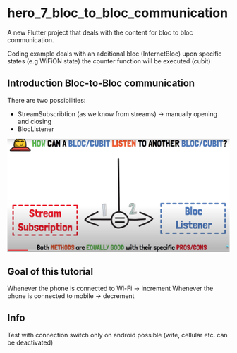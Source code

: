 # hero_7_bloc_to_bloc_communication

A new Flutter project that deals with the content for bloc to bloc communication.

Coding example deals with an additional bloc (InternetBloc) upon specific states (e.g WiFiON state) the counter function will be executed (cubit)

## Introduction Bloc-to-Bloc communication

There are two possibilities: 
- StreamSubscribtion (as we know from streams) -> manually opening and closing
- BlocListener

![](2022-12-29-22-11-21.png)

## Goal of this tutorial 

Whenever the phone is connected to Wi-Fi -> increment 
Whenever the phone is connected to mobile -> decrement

## Info 

Test with connection switch only on android possible (wife, cellular etc. can be deactivated)
